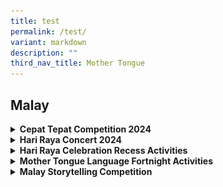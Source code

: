 ```yaml
---
title: test
permalink: /test/
variant: markdown
description: ""
third_nav_title: Mother Tongue
---
```

<h2>Malay</h2>

<details>
    <summary><strong>Cepat Tepat Competition 2024</strong></summary>
    <p>Organised by the Malay Language Learning and Promotion Committee (MLLPC) in partnership with Mediacorp.</p>
    <img alt="Cepat Tepat Competition" src="/images/2025/MT%20Malay/Picture1.jpg">
</details>

<details>
    <summary><strong>Hari Raya Concert 2024</strong></summary>
    <img alt="Hari Raya Concert" src="/images/2025/MT%20Malay/Picture2.jpg">
    <img alt="Hari Raya Concert" src="/images/2025/MT%20Malay/Picture3.jpg">
</details>

<details>
    <summary><strong>Hari Raya Celebration Recess Activities</strong></summary>
    <img alt="Recess Activities" src="/images/2025/MT%20Malay/Picture5.jpg">
    <img alt="Recess Activities" src="/images/2025/MT%20Malay/Picture6.jpg">
</details>

<details>
    <summary><strong>Mother Tongue Language Fortnight Activities</strong></summary>

    <details>
        <summary><strong>P1 – Folk Songs</strong></summary>
        <img src="/images/2025/MT%20Malay/Picture7.jpg">
        <img src="/images/2025/MT%20Malay/Picture8.jpg">
    </details>

    <details>
        <summary><strong>P2 – Folk Songs</strong></summary>
        <img src="/images/2025/MT%20Malay/Picture9.jpg">
        <img src="/images/2025/MT%20Malay/Picture10.jpg">
    </details>

    <details>
        <summary><strong>P3 – Folk Tales</strong></summary>
        <img src="/images/2025/MT%20Malay/Picture11.jpg">
        <img src="/images/2025/MT%20Malay/Picture12.jpg">
    </details>

    <details>
        <summary><strong>P4 – Angklung Introduction</strong></summary>
        <img src="/images/2025/MT%20Malay/Picture13.jpg">
        <img src="/images/2025/MT%20Malay/Picture14.jpg">
    </details>
</details>

<details>
    <summary><strong>Malay Storytelling Competition</strong></summary>
    <p>Congratulations to <strong>Balqisya Binti Mohammed Barkathullah</strong> from 1 Integrity for winning the <strong>Best Script</strong> award in the Malay Storytelling Competition organized by Anglo-Chinese School (Junior)!</p>
    <img alt="Storytelling Competition" src="/images/2025/MT%20Malay/Picture27.jpg">
</details>